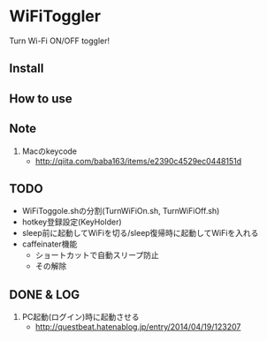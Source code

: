 # WiFiToggler

Turn Wi-Fi ON/OFF toggler!

## Install

## How to use

## Note
1. Macのkeycode
    - http://qiita.com/baba163/items/e2390c4529ec0448151d

## TODO
- WiFiToggole.shの分割(TurnWiFiOn.sh, TurnWiFiOff.sh)
- hotkey登録設定(KeyHolder)
- sleep前に起動してWiFiを切る/sleep復帰時に起動してWiFiを入れる
- caffeinater機能
    - ショートカットで自動スリープ防止
    - その解除

## DONE & LOG
1. PC起動(ログイン)時に起動させる
    - http://questbeat.hatenablog.jp/entry/2014/04/19/123207
